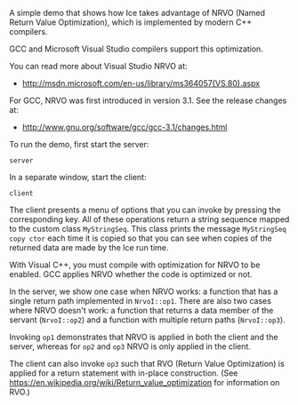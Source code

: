 A simple demo that shows how Ice takes advantage of NRVO (Named
Return Value Optimization), which is implemented by modern C++
compilers.

GCC and Microsoft Visual Studio compilers support this optimization.

You can read more about Visual Studio NRVO at:

  * http://msdn.microsoft.com/en-us/library/ms364057(VS.80).aspx

For GCC, NRVO was first introduced in version 3.1. See the release
changes at:

  * http://www.gnu.org/software/gcc/gcc-3.1/changes.html

To run the demo, first start the server:

```
server
```

In a separate window, start the client:

```
client
```

The client presents a menu of options that you can invoke by pressing
the corresponding key. All of these operations return a string
sequence mapped to the custom class `MyStringSeq`. This class prints
the message `MyStringSeq copy ctor` each time it is copied so that you
can see when copies of the returned data are made by the Ice run time.

With Visual C++, you must compile with optimization for NRVO to be
enabled. GCC applies NRVO whether the code is optimized or not.

In the server, we show one case when NRVO works: a function that has a
single return path implemented in `NrvoI::op1`. There are also two cases
where NRVO doesn't work: a function that returns a data member of
the servant (`NrvoI::op2`) and a function with multiple return paths
(`NrvoI::op3`).

Invoking `op1` demonstrates that NRVO is applied in both the client and
the server, whereas for `op2` and `op3` NRVO is only applied in the
client.

The client can also invoke `op3` such that RVO (Return Value Optimization)
is applied for a return statement with in-place construction. (See
https://en.wikipedia.org/wiki/Return_value_optimization for information
on RVO.)
